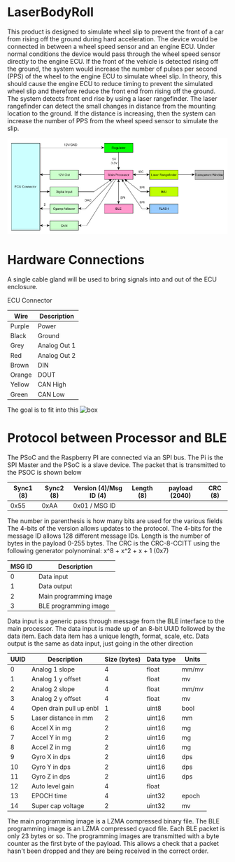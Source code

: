 # LaserBodyRoll

This product is designed to simulate wheel slip to prevent the front of a car from rising off the ground during hard acceleration. The device would be connected in between a wheel speed sensor and an engine ECU. Under normal conditions the device would pass through the wheel speed sensor directly to the engine ECU. If the front of the vehicle is detected rising off the ground, the system would increase the number of pulses per second (PPS) of the wheel to the engine ECU to simulate wheel slip. In theory, this should cause the engine ECU to reduce timing to prevent the simulated wheel slip and therefore reduce the front end from rising off the ground.
The system detects front end rise by using a laser rangefinder. The laser rangefinder can detect the small changes in distance from the mounting location to the ground. If the distance is increasing, then the system can increase the number of PPS from the wheel speed sensor to simulate the slip.

![Architecture](https://github.com/nlbutts/LaserBodyRoll/blob/master/Documentation/Architecture.bmp "High Level Architecture")


# Hardware Connections
A single cable gland will be used to bring signals into and out of the ECU enclosure.

ECU Connector

| Wire   | Description   |
| ------ | -----------   |
| Purple  | Power        |
| Black  | Ground        |
| Grey   | Analog Out 1  |
| Red    | Analog Out 2  |
| Brown  | DIN           |
| Orange | DOUT          |
| Yellow | CAN High      |
| Green  | CAN Low       |

The goal is to fit into this ![box](https://www.digikey.com/product-detail/en/bud-industries/PN-1320-CMB/377-1887-ND/2674151 "enclosure")

# Protocol between Processor and BLE
The PSoC and the Raspberry PI are connected via an SPI bus. The Pi is the SPI Master and the PSoC is a slave device. The packet that is transmitted to the PSOC is shown below

| Sync1 (8) | Sync2 (8) | Version (4)/Msg ID (4) | Length (8) | payload (2040) | CRC (8) |
| --------- | --------- | ---------------------- | ---------- | -------------- | ------- |
| 0x55      | 0xAA      | 0x01 / MSG ID          |            |                |         |

The number in parenthesis is how many bits are used for the various fields
The 4-bits of the version allows updates to the protocol. The 4-bits for the message ID allows
128 different message IDs. Length is the number of bytes in the payload 0-255 bytes.
The CRC is the CRC-8-CCITT using the following generator polynominal:
x^8 + x^2 + x + 1 (0x7)


| MSG ID | Description |
| ------ | ------------|
| 0      | Data input  |
| 1      | Data output |
| 2      | Main programming image |
| 3      | BLE programming image  |

Data input is a generic pass through message from the BLE interface to the main processor. The
data input is made up of an 8-bit UUID followed by the data item. Each data item has a unique
length, format, scale, etc. Data output is the same as data input, just going in the other
direction

| UUID | Description             | Size (bytes) | Data type | Units |
| ---- | ----------------------- | ------------ | --------- | ----- |
| 0    | Analog 1 slope          | 4            | float     | mm/mv |
| 1    | Analog 1 y offset       | 4            | float     | mv    |
| 2    | Analog 2 slope          | 4            | float     | mm/mv |
| 3    | Analog 2 y offset       | 4            | float     | mv    |
| 4    | Open drain pull up enbl | 1            | uint8     | bool  |
| 5    | Laser distance in mm    | 2            | uint16    | mm    |
| 6    | Accel X in mg           | 2            | uint16    | mg    |
| 7    | Accel Y in mg           | 2            | uint16    | mg    |
| 8    | Accel Z in mg           | 2            | uint16    | mg    |
| 9    | Gyro X in dps           | 2            | uint16    | dps   |
| 10   | Gyro Y in dps           | 2            | uint16    | dps   |
| 11   | Gyro Z in dps           | 2            | uint16    | dps   |
| 12   | Auto level gain         | 4            | float     |       |
| 13   | EPOCH time              | 4            | uint32    | epoch |
| 14   | Super cap voltage       | 2            | uint32    | mv    |



The main programming image is a LZMA compressed binary file. The BLE programming
image is an LZMA compressed cyacd file. Each BLE packet is only 23 bytes or so.
The programming images are transmitted with a byte counter as the first byte
of the payload. This allows a check that a packet hasn't been dropped and they are being
received in the correct order.